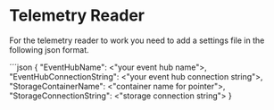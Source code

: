 # Telemetry Reader

For the telemetry reader to work you need to add a settings file in the following json format.

´´´json
{
    "EventHubName": <"your event hub name">,
    "EventHubConnectionString": <"your event hub connection string">,
    "StorageContainerName": <"container name for pointer">,
    "StorageConnectionString": <"storage connection string">
}